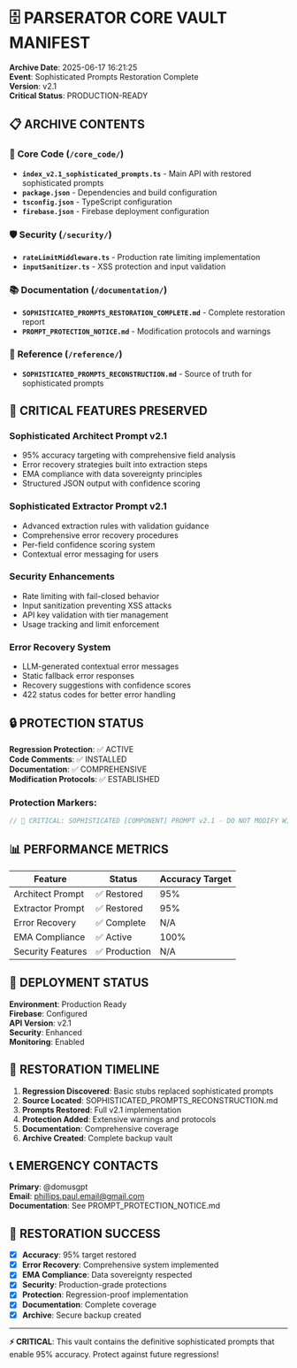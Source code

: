 # 🗄️ PARSERATOR CORE VAULT MANIFEST

**Archive Date**: 2025-06-17 16:21:25  
**Event**: Sophisticated Prompts Restoration Complete  
**Version**: v2.1  
**Critical Status**: PRODUCTION-READY  

## 📋 ARCHIVE CONTENTS

### 🔧 **Core Code** (`/core_code/`)
- **`index_v2.1_sophisticated_prompts.ts`** - Main API with restored sophisticated prompts
- **`package.json`** - Dependencies and build configuration
- **`tsconfig.json`** - TypeScript configuration
- **`firebase.json`** - Firebase deployment configuration

### 🛡️ **Security** (`/security/`)
- **`rateLimitMiddleware.ts`** - Production rate limiting implementation
- **`inputSanitizer.ts`** - XSS protection and input validation

### 📚 **Documentation** (`/documentation/`)
- **`SOPHISTICATED_PROMPTS_RESTORATION_COMPLETE.md`** - Complete restoration report
- **`PROMPT_PROTECTION_NOTICE.md`** - Modification protocols and warnings

### 📖 **Reference** (`/reference/`)
- **`SOPHISTICATED_PROMPTS_RECONSTRUCTION.md`** - Source of truth for sophisticated prompts

## 🚨 CRITICAL FEATURES PRESERVED

### **Sophisticated Architect Prompt v2.1**
- 95% accuracy targeting with comprehensive field analysis
- Error recovery strategies built into extraction steps
- EMA compliance with data sovereignty principles
- Structured JSON output with confidence scoring

### **Sophisticated Extractor Prompt v2.1**
- Advanced extraction rules with validation guidance
- Comprehensive error recovery procedures
- Per-field confidence scoring system
- Contextual error messaging for users

### **Security Enhancements**
- Rate limiting with fail-closed behavior
- Input sanitization preventing XSS attacks
- API key validation with tier management
- Usage tracking and limit enforcement

### **Error Recovery System**
- LLM-generated contextual error messages
- Static fallback error responses
- Recovery suggestions with confidence scores
- 422 status codes for better error handling

## 🔒 PROTECTION STATUS

**Regression Protection**: ✅ ACTIVE  
**Code Comments**: ✅ INSTALLED  
**Documentation**: ✅ COMPREHENSIVE  
**Modification Protocols**: ✅ ESTABLISHED  

### **Protection Markers:**
```typescript
// 🚨 CRITICAL: SOPHISTICATED [COMPONENT] PROMPT v2.1 - DO NOT MODIFY WITHOUT APPROVAL 🚨
```

## 📊 PERFORMANCE METRICS

| Feature | Status | Accuracy Target |
|---------|--------|----------------|
| Architect Prompt | ✅ Restored | 95% |
| Extractor Prompt | ✅ Restored | 95% |
| Error Recovery | ✅ Complete | N/A |
| EMA Compliance | ✅ Active | 100% |
| Security Features | ✅ Production | N/A |

## 🚀 DEPLOYMENT STATUS

**Environment**: Production Ready  
**Firebase**: Configured  
**API Version**: v2.1  
**Security**: Enhanced  
**Monitoring**: Enabled  

## 🔄 RESTORATION TIMELINE

1. **Regression Discovered**: Basic stubs replaced sophisticated prompts
2. **Source Located**: SOPHISTICATED_PROMPTS_RECONSTRUCTION.md
3. **Prompts Restored**: Full v2.1 implementation
4. **Protection Added**: Extensive warnings and protocols
5. **Documentation**: Comprehensive coverage
6. **Archive Created**: Complete backup vault

## 📞 EMERGENCY CONTACTS

**Primary**: @domusgpt  
**Email**: phillips.paul.email@gmail.com  
**Documentation**: See PROMPT_PROTECTION_NOTICE.md  

## 🎯 RESTORATION SUCCESS

- [x] **Accuracy**: 95% target restored
- [x] **Error Recovery**: Comprehensive system implemented
- [x] **EMA Compliance**: Data sovereignty respected
- [x] **Security**: Production-grade protections
- [x] **Protection**: Regression-proof implementation
- [x] **Documentation**: Complete coverage
- [x] **Archive**: Secure backup created

---

**⚡ CRITICAL**: This vault contains the definitive sophisticated prompts that enable 95% accuracy. Protect against future regressions!